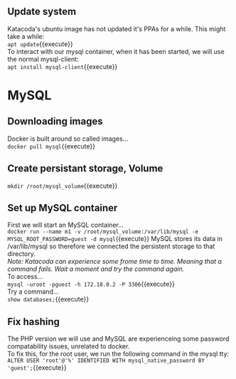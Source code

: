 ## Update system
Katacoda's ubuntu image has not updated it's PPAs for a while. This might take a while:  
`apt update`{{execute}}  
To interact with our mysql container, when it has been started, we will use the normal mysql-client:  
`apt install mysql-client`{{execute}}  

# MySQL

## Downloading images
Docker is built around so called images...  
`docker pull mysql`{{execute}}   

## Create persistant storage, Volume
`mkdir /root/mysql_volume`{{execute}}

## Set up MySQL container
First we will start an MySQL container...  
`docker run --name m1 -v /root/mysql_volume:/var/lib/mysql -e MYSQL_ROOT_PASSWORD=guest -d mysql`{{execute}}
MySQL stores its data in /var/lib/mysql so therefore we connected the persistent storage to that directory.  
*Note: Katacoda can experience some frome time to time. Meaning that a command fails. Wait a moment and try the command again.*   
To access...  
`mysql -uroot -pguest -h 172.18.0.2 -P 3306`{{execute}}  
Try a command...  
`show databases;`{{execute}}  
## Fix hashing
The PHP version we will use and MySQL are experienceing some password compatability issues, unrelated to docker.  
To fix this, for the root user, we run the following command in the mysql tty:  
`ALTER USER 'root'@'%' IDENTIFIED WITH mysql_native_password BY 'guest';`{{execute}}  
